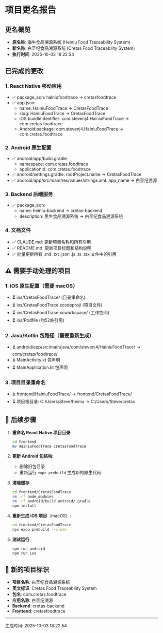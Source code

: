 # 项目更名报告

## 更名概览
- **原名称**: 海牛食品溯源系统 (Heiniu Food Traceability System)
- **新名称**: 白垩纪食品溯源系统 (Cretas Food Traceability System)
- **执行时间**: 2025-10-03 18:22:54

## 已完成的更改

### 1. React Native 移动应用
- ✅ package.json: hainiufoodtrace → cretasfoodtrace
- ✅ app.json: 
  - name: HainiuFoodTrace → CretasFoodTrace
  - slug: HainiuFoodTrace → CretasFoodTrace
  - iOS bundleIdentifier: com.stevenj4.HainiuFoodTrace → com.cretas.foodtrace
  - Android package: com.stevenj4.HainiuFoodTrace → com.cretas.foodtrace

### 2. Android 原生配置
- ✅ android/app/build.gradle: 
  - namespace: com.cretas.foodtrace
  - applicationId: com.cretas.foodtrace
- ✅ android/settings.gradle: rootProject.name → CretasFoodTrace
- ✅ android/app/src/main/res/values/strings.xml: app_name → 白垩纪溯源

### 3. Backend 后端服务
- ✅ package.json: 
  - name: heiniu-backend → cretas-backend
  - description: 黑牛食品溯源系统 → 白垩纪食品溯源系统

### 4. 文档文件
- ✅ CLAUDE.md: 更新项目名称和所有引用
- ✅ README.md: 更新项目标题和结构说明
- ✅ 批量更新所有 .md .txt .json .js .ts .tsx 文件中的引用

## ⚠️ 需要手动处理的项目

### 1. iOS 原生配置（需要 macOS）
- ⏳ ios/CretasFoodTrace/ (目录重命名)
- ⏳ ios/CretasFoodTrace.xcodeproj/ (项目文件)
- ⏳ ios/CretasFoodTrace.xcworkspace/ (工作空间)
- ⏳ ios/Podfile (约52处引用)

### 2. Java/Kotlin 包路径（需要重新生成）
- ⏳ android/app/src/main/java/com/stevenj4/HainiuFoodTrace/ → com/cretas/foodtrace/
- ⏳ MainActivity.kt 包声明
- ⏳ MainApplication.kt 包声明

### 3. 项目目录重命名
- ⏳ frontend/HainiuFoodTrace/ → frontend/CretasFoodTrace/
- ⏳ 项目根目录: C:/Users/Steve/heiniu → C:/Users/Steve/cretas

## 📝 后续步骤

1. **重命名 React Native 项目目录**:
   ```bash
   cd frontend
   mv HainiuFoodTrace CretasFoodTrace
   ```

2. **更新 Android 包结构**:
   - 删除旧包目录
   - 重新运行 `expo prebuild` 生成新的原生代码

3. **清理缓存**:
   ```bash
   cd frontend/CretasFoodTrace
   rm -rf node_modules
   rm -rf android/build android/.gradle
   npm install
   ```

4. **重新生成 iOS 项目**（macOS）:
   ```bash
   cd frontend/CretasFoodTrace
   npx expo prebuild --clean
   ```

5. **测试运行**:
   ```bash
   npm run android
   npm run ios
   ```

## 🎯 新的项目标识

- **项目名称**: 白垩纪食品溯源系统
- **英文标识**: Cretas Food Traceability System
- **包名**: com.cretas.foodtrace
- **应用名称**: 白垩纪溯源
- **Backend**: cretas-backend
- **Frontend**: cretasfoodtrace

---
生成时间: 2025-10-03 18:22:54

